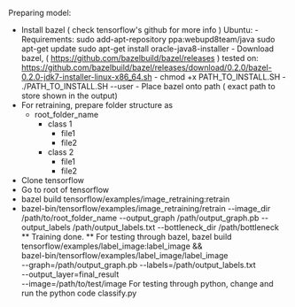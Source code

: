 Preparing model:
 - Install bazel ( check tensorflow's github for more info )
    Ubuntu:
        - Requirements:
            sudo add-apt-repository ppa:webupd8team/java
            sudo apt-get update
            sudo apt-get install oracle-java8-installer
        - Download bazel, ( https://github.com/bazelbuild/bazel/releases )
          tested on: https://github.com/bazelbuild/bazel/releases/download/0.2.0/bazel-0.2.0-jdk7-installer-linux-x86_64.sh
        - chmod +x PATH_TO_INSTALL.SH
        - ./PATH_TO_INSTALL.SH --user
        - Place bazel onto path ( exact path to store shown in the output)
- For retraining, prepare folder structure as
    - root_folder_name
        - class 1
            - file1
            - file2
        - class 2
            - file1
            - file2
- Clone tensorflow
- Go to root of tensorflow
- bazel build tensorflow/examples/image_retraining:retrain
- bazel-bin/tensorflow/examples/image_retraining/retrain --image_dir /path/to/root_folder_name  --output_graph /path/output_graph.pb --output_labels /path/output_labels.txt --bottleneck_dir /path/bottleneck
** Training done. **
For testing through bazel,
    bazel build tensorflow/examples/label_image:label_image && \
    bazel-bin/tensorflow/examples/label_image/label_image \
    --graph=/path/output_graph.pb --labels=/path/output_labels.txt \
    --output_layer=final_result \
    --image=/path/to/test/image
For testing through python, change and run the python code classify.py
